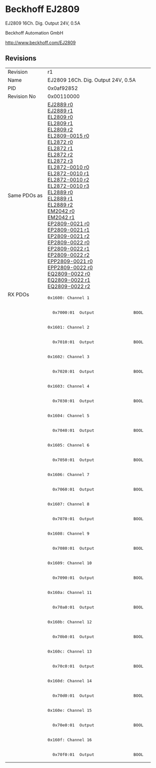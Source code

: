 # Beckhoff EJ2809

EJ2809 16Ch. Dig. Output 24V, 0.5A

Beckhoff Automation GmbH

http://www.beckhoff.com/EJ2809

## Revisions
<table>
<tr >
<td>Revision</td>
<td><div class="foo">r1</div></td>
</tr>
<tr >
<td>Name</td>
<td><div class="foo">EJ2809 16Ch. Dig. Output 24V, 0.5A</div></td>
</tr>
<tr >
<td>PID</td>
<td><div class="foo">0x0af92852</div></td>
</tr>
<tr >
<td>Revision No</td>
<td>0x00110000</td>
</tr>
<tr >
<td>Same PDOs as</td>
<td><a href="EJ2889">EJ2889 r0</a><br/><a href="EJ2889">EJ2889 r1</a><br/><a href="EL2809">EL2809 r0</a><br/><a href="EL2809">EL2809 r1</a><br/><a href="EL2809">EL2809 r2</a><br/><a href="EL2809-0015">EL2809-0015 r0</a><br/><a href="EL2872">EL2872 r0</a><br/><a href="EL2872">EL2872 r1</a><br/><a href="EL2872">EL2872 r2</a><br/><a href="EL2872">EL2872 r3</a><br/><a href="EL2872-0010">EL2872-0010 r0</a><br/><a href="EL2872-0010">EL2872-0010 r1</a><br/><a href="EL2872-0010">EL2872-0010 r2</a><br/><a href="EL2872-0010">EL2872-0010 r3</a><br/><a href="EL2889">EL2889 r0</a><br/><a href="EL2889">EL2889 r1</a><br/><a href="EL2889">EL2889 r2</a><br/><a href="EM2042">EM2042 r0</a><br/><a href="EM2042">EM2042 r1</a><br/><a href="EP2809-0021">EP2809-0021 r0</a><br/><a href="EP2809-0021">EP2809-0021 r1</a><br/><a href="EP2809-0021">EP2809-0021 r2</a><br/><a href="EP2809-0022">EP2809-0022 r0</a><br/><a href="EP2809-0022">EP2809-0022 r1</a><br/><a href="EP2809-0022">EP2809-0022 r2</a><br/><a href="EPP2809-0021">EPP2809-0021 r0</a><br/><a href="EPP2809-0022">EPP2809-0022 r0</a><br/><a href="EQ2809-0022">EQ2809-0022 r0</a><br/><a href="EQ2809-0022">EQ2809-0022 r1</a><br/><a href="EQ2809-0022">EQ2809-0022 r2</a></td>
</tr>
<tr class="rxpdo pdosection">
<td rowspan=32 valign=top>RX PDOs</td>
<td><pre>0x1600: Channel 1</pre></td>
<td></td>
</tr>
<tr class="rxpdo">
<td><pre>  0x7000:01  Output                BOOL</pre></td>
</tr>
<tr class="rxpdo pdosection">
<td><pre>0x1601: Channel 2</pre></td>
</tr>
<tr class="rxpdo">
<td><pre>  0x7010:01  Output                BOOL</pre></td>
</tr>
<tr class="rxpdo pdosection">
<td><pre>0x1602: Channel 3</pre></td>
</tr>
<tr class="rxpdo">
<td><pre>  0x7020:01  Output                BOOL</pre></td>
</tr>
<tr class="rxpdo pdosection">
<td><pre>0x1603: Channel 4</pre></td>
</tr>
<tr class="rxpdo">
<td><pre>  0x7030:01  Output                BOOL</pre></td>
</tr>
<tr class="rxpdo pdosection">
<td><pre>0x1604: Channel 5</pre></td>
</tr>
<tr class="rxpdo">
<td><pre>  0x7040:01  Output                BOOL</pre></td>
</tr>
<tr class="rxpdo pdosection">
<td><pre>0x1605: Channel 6</pre></td>
</tr>
<tr class="rxpdo">
<td><pre>  0x7050:01  Output                BOOL</pre></td>
</tr>
<tr class="rxpdo pdosection">
<td><pre>0x1606: Channel 7</pre></td>
</tr>
<tr class="rxpdo">
<td><pre>  0x7060:01  Output                BOOL</pre></td>
</tr>
<tr class="rxpdo pdosection">
<td><pre>0x1607: Channel 8</pre></td>
</tr>
<tr class="rxpdo">
<td><pre>  0x7070:01  Output                BOOL</pre></td>
</tr>
<tr class="rxpdo pdosection">
<td><pre>0x1608: Channel 9</pre></td>
</tr>
<tr class="rxpdo">
<td><pre>  0x7080:01  Output                BOOL</pre></td>
</tr>
<tr class="rxpdo pdosection">
<td><pre>0x1609: Channel 10</pre></td>
</tr>
<tr class="rxpdo">
<td><pre>  0x7090:01  Output                BOOL</pre></td>
</tr>
<tr class="rxpdo pdosection">
<td><pre>0x160a: Channel 11</pre></td>
</tr>
<tr class="rxpdo">
<td><pre>  0x70a0:01  Output                BOOL</pre></td>
</tr>
<tr class="rxpdo pdosection">
<td><pre>0x160b: Channel 12</pre></td>
</tr>
<tr class="rxpdo">
<td><pre>  0x70b0:01  Output                BOOL</pre></td>
</tr>
<tr class="rxpdo pdosection">
<td><pre>0x160c: Channel 13</pre></td>
</tr>
<tr class="rxpdo">
<td><pre>  0x70c0:01  Output                BOOL</pre></td>
</tr>
<tr class="rxpdo pdosection">
<td><pre>0x160d: Channel 14</pre></td>
</tr>
<tr class="rxpdo">
<td><pre>  0x70d0:01  Output                BOOL</pre></td>
</tr>
<tr class="rxpdo pdosection">
<td><pre>0x160e: Channel 15</pre></td>
</tr>
<tr class="rxpdo">
<td><pre>  0x70e0:01  Output                BOOL</pre></td>
</tr>
<tr class="rxpdo pdosection">
<td><pre>0x160f: Channel 16</pre></td>
</tr>
<tr class="rxpdo">
<td><pre>  0x70f0:01  Output                BOOL</pre></td>
</tr>
</table>

